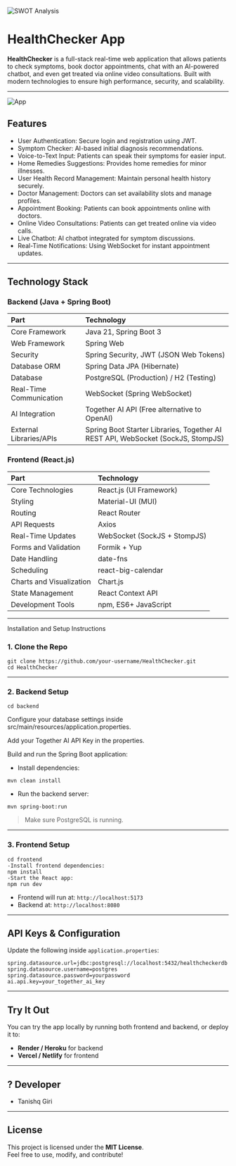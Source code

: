 ![SWOT Analysis](ScreenShots/Swot%20Anaylsis.avif)

# HealthChecker App

**HealthChecker** is a full-stack real-time web application that allows patients to check symptoms, book doctor appointments, chat with an AI-powered chatbot, and even get treated via online video consultations.
Built with modern technologies to ensure high performance, security, and scalability.

---
![App](https://user-images.githubusercontent.com/79870979/235880881-0dad4801-499d-43c1-b2ea-396628b934f1.PNG)
##   Features

- User Authentication: Secure login and registration using JWT.
- Symptom Checker: AI-based initial diagnosis recommendations.
- Voice-to-Text Input: Patients can speak their symptoms for easier input.
- Home Remedies Suggestions: Provides home remedies for minor illnesses.
- User Health Record Management: Maintain personal health history securely.
- Doctor Management: Doctors can set availability slots and manage profiles.
- Appointment Booking: Patients can book appointments online with doctors.
- Online Video Consultations: Patients can get treated online via video calls.
- Live Chatbot: AI chatbot integrated for symptom discussions.
- Real-Time Notifications: Using WebSocket for instant appointment updates.

---

##   Technology Stack

### Backend (Java + Spring Boot)
| Part        | Technology                               |
|:------------|:-----------------------------------------|
| Core Framework | Java 21, Spring Boot 3 |
| Web Framework | Spring Web |
| Security | Spring Security, JWT (JSON Web Tokens) |
| Database ORM | Spring Data JPA (Hibernate) |
| Database | PostgreSQL (Production) / H2 (Testing) |
| Real-Time Communication | WebSocket (Spring WebSocket) |
| AI Integration | Together AI API (Free alternative to OpenAI) |
| External Libraries/APIs | Spring Boot Starter Libraries, Together AI REST API, WebSocket (SockJS, StompJS) |

### Frontend (React.js)
| Part | Technology |
|:-----|:-----------|
| Core Technologies | React.js (UI Framework) |
| Styling | Material-UI (MUI) |
| Routing | React Router |
| API Requests | Axios |
| Real-Time Updates | WebSocket (SockJS + StompJS) |
| Forms and Validation | Formik + Yup |
| Date Handling | date-fns |
| Scheduling | react-big-calendar |
| Charts and Visualization | Chart.js |
| State Management | React Context API |
| Development Tools | npm, ES6+ JavaScript |

---

  Installation and Setup Instructions

### 1. Clone the Repo

```
git clone https://github.com/your-username/HealthChecker.git
cd HealthChecker
```

---

### 2. Backend Setup

```
cd backend
```
Configure your database settings inside src/main/resources/application.properties.

Add your Together AI API Key in the properties.

Build and run the Spring Boot application:

- Install dependencies:

```
mvn clean install
```

- Run the backend server:

```
mvn spring-boot:run
```

> Make sure PostgreSQL is running.

---

### 3. Frontend Setup

```
cd frontend
-Install frontend dependencies:
npm install
-Start the React app:
npm run dev
```

- Frontend will run at: `http://localhost:5173`
- Backend at: `http://localhost:8080`

---

##   API Keys & Configuration

Update the following inside `application.properties`:

```properties
spring.datasource.url=jdbc:postgresql://localhost:5432/healthcheckerdb
spring.datasource.username=postgres
spring.datasource.password=yourpassword
ai.api.key=your_together_ai_key
```

---

##   Try It Out

You can try the app locally by running both frontend and backend, or deploy it to:

- **Render / Heroku** for backend
- **Vercel / Netlify** for frontend

---


##   ? Developer

- Tanishq Giri

---

##   License

This project is licensed under the **MIT License**.  
Feel free to use, modify, and contribute!
